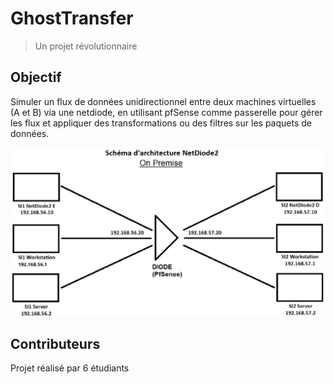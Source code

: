 # GhostTransfer
> Un projet révolutionnaire
## Objectif
Simuler un flux de données unidirectionnel entre deux machines virtuelles (A et B) via une netdiode, en utilisant pfSense comme passerelle pour gérer les flux et appliquer des transformations ou des filtres sur les paquets de données.

![Schema du systeme](GhostTransferArchitecture.png)
## Contributeurs
Projet réalisé par 6 étudiants